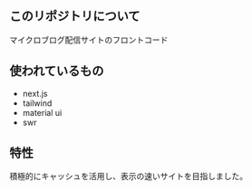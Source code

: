 ## このリポジトリについて

マイクロブログ配信サイトのフロントコード

## 使われているもの

- next.js
- tailwind
- material ui
- swr

## 特性

積極的にキャッシュを活用し、表示の速いサイトを目指しました。
